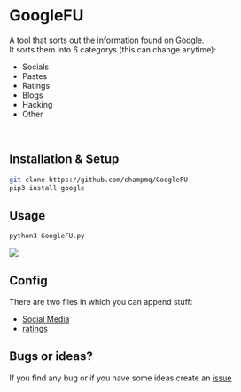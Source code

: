 # GoogleFU
A tool that sorts out the information found on Google. <br>
It sorts them into 6 categorys (this can change anytime):
 - Socials
 - Pastes
 - Ratings
 - Blogs
 - Hacking
 - Other

<br>

## Installation & Setup
```bash
git clone https://github.com/champmq/GoogleFU
pip3 install google
```

## Usage
```Bash
python3 GoogleFU.py
```
![](https://i.ibb.co/58zVGz2/image.png)
<br>

## Config
There are two files in which you can append stuff:
 - [Social Media](./socials.txt)
 - [ratings](./ratings.txt)

## Bugs or ideas?
If you find any bug or if you have some ideas create an [issue](https://github.com/champmq/GoogleFU/issues)
